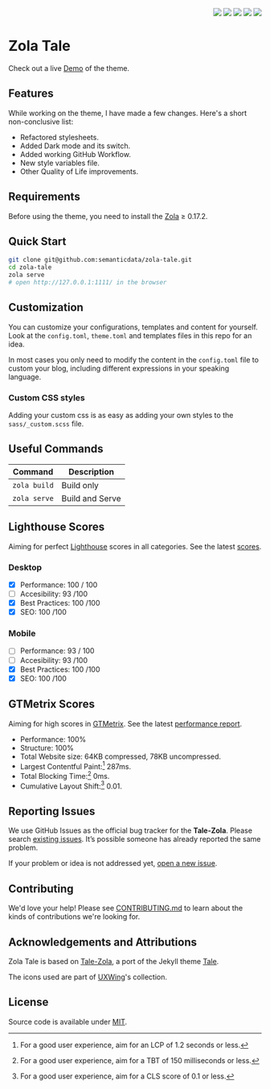 <p align="right">
  <img src="https://img.shields.io/github/languages/code-size/semanticdata/zola-tale" />
  <img src="https://img.shields.io/github/repo-size/semanticdata/zola-tale" />
  <img src="https://img.shields.io/github/commit-activity/t/semanticdata/zola-tale" />
  <img src="https://img.shields.io/github/last-commit/semanticdata/zola-tale" />
  <img src="https://img.shields.io/website/https/semanticdata.github.io/zola-tale.svg" />
</p>

# Zola Tale

Check out a live [Demo](https://semanticdata.github.io/zola-tale/) of the theme.

## Features

While working on the theme, I have made a few changes. Here's a short non-conclusive list:

- Refactored stylesheets.
- Added Dark mode and its switch.
- Added working GitHub Workflow.
- New style variables file.
- Other Quality of Life improvements.

## Requirements

Before using the theme, you need to install the [Zola](https://www.getzola.org/documentation/getting-started/installation/) ≥ 0.17.2.

## Quick Start

```bash
git clone git@github.com:semanticdata/zola-tale.git
cd zola-tale
zola serve
# open http://127.0.0.1:1111/ in the browser
```

## Customization

You can customize your configurations, templates and content for yourself. Look
at the `config.toml`, `theme.toml` and templates files in this repo for an idea.

In most cases you only need to modify the content in the `config.toml` file to
custom your blog, including different expressions in your speaking language.

### Custom CSS styles

Adding your custom css is as easy as adding your own styles to the `sass/_custom.scss` file.

## Useful Commands

| Command                    | Description                |
| -------------------------- | -------------------------- |
| `zola build`               | Build only                 |
| `zola serve`               | Build and Serve            |

## Lighthouse Scores

Aiming for perfect [Lighthouse](https://pagespeed.web.dev/) scores in all categories. See the latest [scores](https://pagespeed.web.dev/analysis/https-semanticdata-github-io-zola-tale/0jg8x3evtr?form_factor=mobile).

### Desktop

- [x] Performance: 100 / 100
- [ ] Accesibility: 93 /100
- [x] Best Practices: 100 /100
- [x] SEO: 100 /100

### Mobile

- [ ] Performance: 93 / 100
- [ ] Accesibility: 93 /100
- [x] Best Practices: 100 /100
- [x] SEO: 100 /100

## GTMetrix Scores

Aiming for high scores in [GTMetrix](https://gtmetrix.com/). See the latest [performance report](https://gtmetrix.com/reports/semanticdata.github.io/uGxgzR0q/).

- Performance: 100%
- Structure: 100%
- Total Website size: 64KB compressed, 78KB uncompressed.
- Largest Contentful Paint:[^1] 287ms.
- Total Blocking Time:[^2] 0ms.
- Cumulative Layout Shift:[^3] 0.01.

## Reporting Issues

We use GitHub Issues as the official bug tracker for the **Tale-Zola**. Please
search [existing issues](https://github.com/semanticdata/zola-tale/issues). It’s
possible someone has already reported the same problem.

If your problem or idea is not addressed yet, [open a new issue](https://github.com/semanticdata/zola-tale/issues/new).

## Contributing

We'd love your help! Please see [CONTRIBUTING.md](./CONTRIBUTING.md) to learn
about the kinds of contributions we're looking for.

## Acknowledgements and Attributions

Zola Tale is based on [Tale-Zola](https://github.com/aaranxu/tale-zola), a port of the Jekyll theme [Tale](https://github.com/chesterhow/tale).

The icons used are part of [UXWing](https://uxwing.com/license/)'s collection.

## License

Source code is available under [MIT](LICENSE).

[^1]: For a good user experience, aim for an LCP of 1.2 seconds or less.
[^2]: For a good user experience, aim for a TBT of 150 milliseconds or less.
[^3]: For a good user experience, aim for a CLS score of 0.1 or less.

